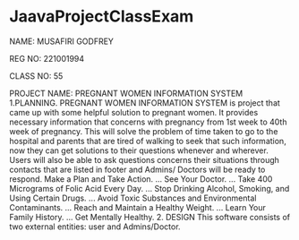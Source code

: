 # JaavaProjectClassExam
NAME: MUSAFIRI GODFREY


REG NO: 221001994

CLASS NO: 55

PROJECT NAME: PREGNANT WOMEN INFORMATION SYSTEM
1.PLANNING.
PREGNANT WOMEN INFORMATION SYSTEM is project that came up with some
helpful solution to pregnant women. It provides necessary information that
concerns with pregnancy from 1st week to 40th week of pregnancy. This will
solve the problem of time taken to go to the hospital and parents that are tired of
walking to seek that such information, now they can get solutions to their
questions whenever and wherever. Users will also be able to ask questions
concerns their situations through contacts that are listed in footer and Admins/
Doctors will be ready to respond.
Make a Plan and Take Action. ...
See Your Doctor. ...
Take 400 Micrograms of Folic Acid Every Day. ...
Stop Drinking Alcohol, Smoking, and Using Certain Drugs. ...
Avoid Toxic Substances and Environmental Contaminants. ...
Reach and Maintain a Healthy Weight. ...
Learn Your Family History. ...
Get Mentally Healthy.
 2. DESIGN
This software consists of two external entities: user and Admins/Doctor.

